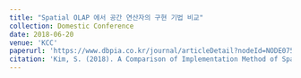 ```yaml
---
title: "Spatial OLAP 에서 공간 연산자의 구현 기법 비교"
collection: Domestic Conference
date: 2018-06-20
venue: 'KCC'
paperurl: 'https://www.dbpia.co.kr/journal/articleDetail?nodeId=NODE07502958'
citation: 'Kim, S. (2018). A Comparison of Implementation Method of Spatial Operator in Spatial OLAP. Korea Computer Congress.'
---
```

